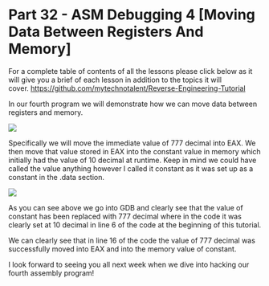 # Part 32 - ASM Debugging 4 \[Moving Data Between Registers And Memory\]

For a complete table of contents of all the lessons please click below as it will give you a brief of each lesson in addition to the topics it will cover.&nbsp;https://github.com/mytechnotalent/Reverse-Engineering-Tutorial

In our fourth program we will demonstrate how we can move data between registers and memory.&nbsp;

<div class="slate-resizable-image-embed slate-image-embed__resize-middle"><img src="https://media-exp1.licdn.com/dms/image/C4E12AQEzxG_aB8mVjg/article-inline_image-shrink_1000_1488/0/1520642123733?e=1614211200&amp;v=beta&amp;t=dsBNXOCusOmXnjCfP39NUAR3MTj1HHx898svis70pX0"/></div>

Specifically we will move the immediate value of 777 decimal into EAX. We then move that value stored in EAX into the constant value in memory which initially had the value of 10 decimal at runtime. Keep in mind we could have called the value anything however I called it constant as it was set up as a constant in the .data section.

<div class="slate-resizable-image-embed slate-image-embed__resize-middle"><img src="https://media-exp1.licdn.com/dms/image/C4E12AQEDv_LujN11GQ/article-inline_image-shrink_1000_1488/0/1520642123169?e=1614211200&amp;v=beta&amp;t=L42DrTgHcrQLRUEO7EJplWwHK-wrhwu9bLq9nOrU1oc"/></div>

As you can see above we go into GDB and clearly see that the value of constant has been replaced with 777 decimal where in the code it was clearly set at 10 decimal in line 6 of the code at the beginning of this tutorial.

We can clearly see that in line 16 of the code the value of 777 decimal was successfully moved into EAX and into the memory value of constant.

I look forward to seeing you all next week when we dive into hacking our fourth assembly program!